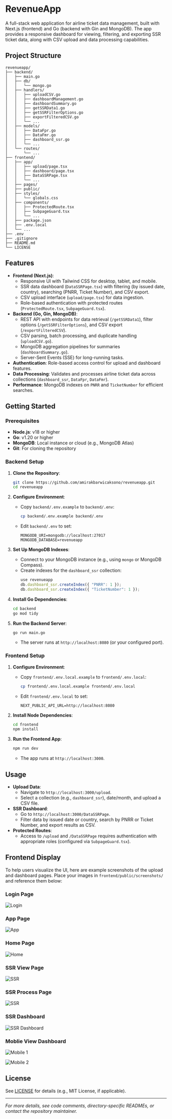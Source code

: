 # RevenueApp

A full-stack web application for airline ticket data management, built with Next.js (frontend) and Go (backend with Gin and MongoDB). The app provides a responsive dashboard for viewing, filtering, and exporting SSR ticket data, along with CSV upload and data processing capabilities.

## Project Structure

```
revenueapp/
├── backend/
│   ├── main.go
│   ├── db/
│   │   └── mongo.go
│   ├── handlers/
│   │   ├── uploadCSV.go
│   │   ├── dashboardManagement.go
│   │   ├── dashboardSummary.go
│   │   ├── getSSRData1.go
│   │   ├── getSSRFilterOptions.go
│   │   ├── exportFilteredCSV.go
│   │   └── ...
│   ├── models/
│   │   ├── DataFpr.go
│   │   ├── DataFmr.go
│   │   ├── dashboard_ssr.go
│   │   └── ...
│   └── routes/
│       └── ...
├── frontend/
│   ├── app/
│   │   ├── upload/page.tsx
│   │   ├── dashboard/page.tsx
│   │   ├── DataSSRPage.tsx
│   │   └── ...
│   ├── pages/
│   ├── public/
│   ├── styles/
│   │   └── globals.css
│   ├── components/
│   │   ├── ProtectedRoute.tsx
│   │   ├── SubpageGuard.tsx
│   │   └── ...
│   ├── package.json
│   ├── .env.local
│   └── ...
├── .env
├── .gitignore
├── README.md
└── LICENSE
```

## Features

- **Frontend (Next.js)**:
  - Responsive UI with Tailwind CSS for desktop, tablet, and mobile.
  - SSR data dashboard (`DataSSRPage.tsx`) with filtering (by issued date, country), searching (PNRR, Ticket Number), and CSV export.
  - CSV upload interface (`upload/page.tsx`) for data ingestion.
  - Role-based authentication with protected routes (`ProtectedRoute.tsx`, `SubpageGuard.tsx`).
- **Backend (Go, Gin, MongoDB)**:
  - REST API with endpoints for data retrieval (`/getSSRData1`), filter options (`/getSSRFilterOptions`), and CSV export (`/exportFilteredCSV`).
  - CSV parsing, batch processing, and duplicate handling (`uploadCSV.go`).
  - MongoDB aggregation pipelines for summaries (`dashboardSummary.go`).
  - Server-Sent Events (SSE) for long-running tasks.
- **Authentication**: Role-based access control for upload and dashboard features.
- **Data Processing**: Validates and processes airline ticket data across collections (`dashboard_ssr`, `DataFpr`, `DataFmr`).
- **Performance**: MongoDB indexes on `PNRR` and `TicketNumber` for efficient searches.

## Getting Started

### Prerequisites

- **Node.js**: v18 or higher
- **Go**: v1.20 or higher
- **MongoDB**: Local instance or cloud (e.g., MongoDB Atlas)
- **Git**: For cloning the repository

### Backend Setup

1. **Clone the Repository**:
   ```sh
   git clone https://github.com/amirakbarwicaksono/revenueapp.git
   cd revenueapp
   ```

2. **Configure Environment**:
   - Copy `backend/.env.example` to `backend/.env`:
     ```sh
     cp backend/.env.example backend/.env
     ```
   - Edit `backend/.env` to set:
     ```env
     MONGODB_URI=mongodb://localhost:27017
     MONGODB_DATABASE=revenueapp
     ```

3. **Set Up MongoDB Indexes**:
   - Connect to your MongoDB instance (e.g., using `mongo` or MongoDB Compass).
   - Create indexes for the `dashboard_ssr` collection:
     ```javascript
     use revenueapp
     db.dashboard_ssr.createIndex({ "PNRR": 1 });
     db.dashboard_ssr.createIndex({ "TicketNumber": 1 });
     ```

4. **Install Go Dependencies**:
   ```sh
   cd backend
   go mod tidy
   ```

5. **Run the Backend Server**:
   ```sh
   go run main.go
   ```
   - The server runs at `http://localhost:8080` (or your configured port).

### Frontend Setup

1. **Configure Environment**:
   - Copy `frontend/.env.local.example` to `frontend/.env.local`:
     ```sh
     cp frontend/.env.local.example frontend/.env.local
     ```
   - Edit `frontend/.env.local` to set:
     ```env
     NEXT_PUBLIC_API_URL=http://localhost:8080
     ```

2. **Install Node Dependencies**:
   ```sh
   cd frontend
   npm install
   ```

3. **Run the Frontend App**:
   ```sh
   npm run dev
   ```
   - The app runs at `http://localhost:3000`.

## Usage

- **Upload Data**:
  - Navigate to `http://localhost:3000/upload`.
  - Select a collection (e.g., `dashboard_ssr`), date/month, and upload a CSV file.
- **SSR Dashboard**:
  - Go to `http://localhost:3000/DataSSRPage`.
  - Filter data by issued date or country, search by PNRR or Ticket Number, and export results as CSV.
- **Protected Routes**:
  - Access to `/upload` and `/DataSSRPage` requires authentication with appropriate roles (configured via `SubpageGuard.tsx`).

## Frontend Display

To help users visualize the UI, here are example screenshots of the upload and dashboard pages. Place your images in `frontend/public/screenshots/` and reference them below:

### Login Page

![Login](frontend/public/screenshots/login.png)

### App Page

![App](frontend/public/screenshots/app.png)

### Home Page

![Home](frontend/public/screenshots/fare.png)

### SSR View Page

![SSR](frontend/public/screenshots/ssrview.png)


### SSR Process Page

![SSR](frontend/public/screenshots/ssrprocess.png)

### SSR Dashboard

![SSR Dashboard](frontend/public/screenshots/dashboard.png)

### Moblie View Dashboard

![Mobile 1](frontend/public/screenshots/mobile1.png)

![Mobile 2](frontend/public/screenshots/mobile2.png)

## License

See [LICENSE](LICENSE) for details (e.g., MIT License, if applicable).

---

*For more details, see code comments, directory-specific READMEs, or contact the repository maintainer.*